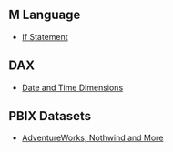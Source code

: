 ## M Language
* [If Statement](https://github.com/NajiElKotob/Awesome-Power-BI/tree/master/Demo/M/IF%20Statement)

## DAX
* [Date and Time Dimensions](https://github.com/NajiElKotob/Awesome-Power-BI/tree/master/DAX)

## PBIX Datasets
* [AdventureWorks, Nothwind and More](https://github.com/NajiElKotob/Awesome-Power-BI/tree/master/Datasets)
